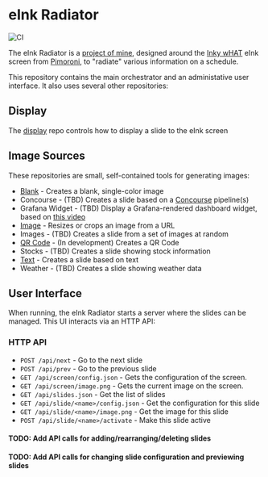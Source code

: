 # eInk Radiator

![CI](https://ci.petewall.net/api/v1/teams/main/pipelines/eink-radiator/jobs/test-eink-radiator/badge)

The eInk Radiator is a [project of mine](https://petewall.net/tag/eink-radiator/), designed around the [Inky wHAT](https://shop.pimoroni.com/products/inky-what) eInk screen from [Pimoroni](https://shop.pimoroni.com/), to "radiate" various information on a schedule.

This repository contains the main orchestrator and an administative user interface. It also uses several other repositories:

## Display

The [display](https://github.com/petewall/eink-radiator-display) repo controls how to display a slide to the eInk screen

## Image Sources

These repositories are small, self-contained tools for generating images:

* [Blank](https://github.com/petewall/eink-radiator-image-source-blank) - Creates a blank, single-color image
* Concourse - (TBD) Creates a slide based on a [Concourse](https://concourse-ci.org/) pipeline(s)
* Grafana Widget - (TBD) Display a Grafana-rendered dashboard widget, based on [this video](https://www.youtube.com/watch?v=AEQhsWX4v78)
* [Image](https://github.com/petewall/eink-radiator-image-source-image) - Resizes or crops an image from a URL
* Images - (TBD) Creates a slide from a set of images at random
* [QR Code](https://github.com/petewall/eink-radiator-image-source-qr-code) - (In development) Creates a QR Code
* Stocks - (TBD) Creates a slide showing stock information
* [Text](https://github.com/petewall/eink-radiator-image-source-text) - Creates a slide based on text
* Weather - (TBD) Creates a slide showing weather data

## User Interface

When running, the eInk Radiator starts a server where the slides can be managed. This UI interacts via an HTTP API:

### HTTP API

* `POST /api/next` - Go to the next slide
* `POST /api/prev` - Go to the previous slide
* `GET /api/screen/config.json` - Gets the configuration of the screen.
* `GET /api/screen/image.png` - Gets the current image on the screen.
* `GET /api/slides.json` - Get the list of slides
* `GET /api/slide/<name>/config.json` - Get the configuration for this slide
* `GET /api/slide/<name>/image.png` - Get the image for this slide
* `POST /api/slide/<name>/activate` - Make this slide active

#### TODO: Add API calls for adding/rearranging/deleting slides
#### TODO: Add API calls for changing slide configuration and previewing slides
